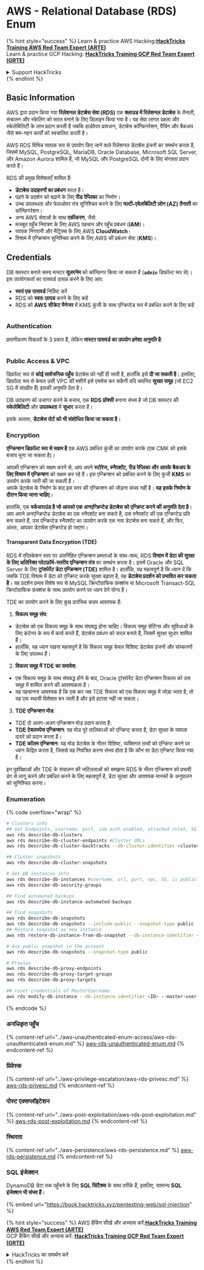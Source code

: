 # AWS - Relational Database (RDS) Enum

{% hint style="success" %}
Learn & practice AWS Hacking:<img src="../../../.gitbook/assets/image (1) (1) (1) (1).png" alt="" data-size="line">[**HackTricks Training AWS Red Team Expert (ARTE)**](https://training.hacktricks.xyz/courses/arte)<img src="../../../.gitbook/assets/image (1) (1) (1) (1).png" alt="" data-size="line">\
Learn & practice GCP Hacking: <img src="../../../.gitbook/assets/image (2) (1).png" alt="" data-size="line">[**HackTricks Training GCP Red Team Expert (GRTE)**<img src="../../../.gitbook/assets/image (2) (1).png" alt="" data-size="line">](https://training.hacktricks.xyz/courses/grte)

<details>

<summary>Support HackTricks</summary>

* Check the [**subscription plans**](https://github.com/sponsors/carlospolop)!
* **Join the** 💬 [**Discord group**](https://discord.gg/hRep4RUj7f) or the [**telegram group**](https://t.me/peass) or **follow** us on **Twitter** 🐦 [**@hacktricks\_live**](https://twitter.com/hacktricks_live)**.**
* **Share hacking tricks by submitting PRs to the** [**HackTricks**](https://github.com/carlospolop/hacktricks) and [**HackTricks Cloud**](https://github.com/carlospolop/hacktricks-cloud) github repos.

</details>
{% endhint %}

## Basic Information

AWS द्वारा प्रदान किया गया **रिलेशनल डेटाबेस सेवा (RDS)** एक **क्लाउड में रिलेशनल डेटाबेस** के तैनाती, संचालन और स्केलिंग को सरल बनाने के लिए डिज़ाइन किया गया है। यह सेवा लागत दक्षता और स्केलेबिलिटी के लाभ प्रदान करती है जबकि हार्डवेयर प्रावधान, डेटाबेस कॉन्फ़िगरेशन, पैचिंग और बैकअप जैसे श्रम-गहन कार्यों को स्वचालित करती है।

AWS RDS विभिन्न व्यापक रूप से उपयोग किए जाने वाले रिलेशनल डेटाबेस इंजनों का समर्थन करता है, जिसमें MySQL, PostgreSQL, MariaDB, Oracle Database, Microsoft SQL Server, और Amazon Aurora शामिल हैं, जो MySQL और PostgreSQL दोनों के लिए संगतता प्रदान करते हैं।

RDS की प्रमुख विशेषताएँ शामिल हैं:

* **डेटाबेस उदाहरणों का प्रबंधन** सरल है।
* पढ़ने के प्रदर्शन को बढ़ाने के लिए **रीड रेप्लिका** का निर्माण।
* उच्च उपलब्धता और फेलओवर तंत्र सुनिश्चित करने के लिए **मल्टी-एवेलबिलिटी ज़ोन (AZ) तैनाती** का कॉन्फ़िगरेशन।
* अन्य AWS सेवाओं के साथ **एकीकरण**, जैसे:
* मजबूत पहुँच नियंत्रण के लिए AWS पहचान और पहुँच प्रबंधन (**IAM**)।
* व्यापक निगरानी और मैट्रिक्स के लिए AWS **CloudWatch**।
* विश्राम में एन्क्रिप्शन सुनिश्चित करने के लिए AWS की प्रबंधन सेवा (**KMS**)।

## Credentials

DB क्लस्टर बनाते समय मास्टर **यूज़रनेम** को कॉन्फ़िगर किया जा सकता है (**`admin`** डिफ़ॉल्ट रूप से)। इस उपयोगकर्ता का पासवर्ड उत्पन्न करने के लिए आप:

* **स्वयं एक पासवर्ड** निर्दिष्ट करें
* RDS को **स्वतः उत्पन्न** करने के लिए कहें
* RDS को **AWS सीक्रेट मैनेजर** में KMS कुंजी के साथ एन्क्रिप्टेड रूप में प्रबंधित करने के लिए कहें

<figure><img src="../../../.gitbook/assets/image (144).png" alt=""><figcaption></figcaption></figure>

### Authentication

प्रमाणीकरण विकल्पों के 3 प्रकार हैं, लेकिन **मास्टर पासवर्ड का उपयोग हमेशा अनुमति है**:

<figure><img src="../../../.gitbook/assets/image (227).png" alt=""><figcaption></figcaption></figure>

### Public Access & VPC

डिफ़ॉल्ट रूप से **कोई सार्वजनिक पहुँच** डेटाबेस को नहीं दी जाती है, हालाँकि इसे **दी जा सकती है**। इसलिए, डिफ़ॉल्ट रूप से केवल उसी VPC की मशीनें इसे एक्सेस कर सकेंगी यदि चयनित **सुरक्षा समूह** (जो EC2 SG में संग्रहीत हैं) इसकी अनुमति देता है।

DB उदाहरण को उजागर करने के बजाय, एक **RDS प्रॉक्सी** बनाना संभव है जो DB क्लस्टर की **स्केलेबिलिटी** और **उपलब्धता** में **सुधार** करता है।

इसके अलावा, **डेटाबेस पोर्ट को भी संशोधित किया जा सकता है**।

### Encryption

**एन्क्रिप्शन डिफ़ॉल्ट रूप से सक्षम है** एक AWS प्रबंधित कुंजी का उपयोग करके (एक CMK को इसके बजाय चुना जा सकता है)।

आपकी एन्क्रिप्शन को सक्षम करने से, आप अपने **स्टोरेज, स्नैपशॉट, रीड रेप्लिका और आपके बैकअप के लिए विश्राम में एन्क्रिप्शन** को सक्षम कर रहे हैं। इस एन्क्रिप्शन को प्रबंधित करने के लिए कुंजी **KMS** का उपयोग करके जारी की जा सकती हैं।\
आपके डेटाबेस के निर्माण के बाद इस स्तर की एन्क्रिप्शन को जोड़ना संभव नहीं है। **यह इसके निर्माण के दौरान किया जाना चाहिए**।

हालांकि, एक **वर्कअराउंड है जो आपको एक अनएन्क्रिप्टेड डेटाबेस को एन्क्रिप्ट करने की अनुमति देता है**। आप अपने अनएन्क्रिप्टेड डेटाबेस का एक स्नैपशॉट बना सकते हैं, उस स्नैपशॉट की एक एन्क्रिप्टेड प्रति बना सकते हैं, उस एन्क्रिप्टेड स्नैपशॉट का उपयोग करके एक नया डेटाबेस बना सकते हैं, और फिर, अंततः, आपका डेटाबेस एन्क्रिप्टेड हो जाएगा।

#### Transparent Data Encryption (TDE)

RDS में एप्लिकेशन स्तर पर अंतर्निहित एन्क्रिप्शन क्षमताओं के साथ-साथ, RDS **विश्राम में डेटा की सुरक्षा के लिए अतिरिक्त प्लेटफ़ॉर्म-स्तरीय एन्क्रिप्शन तंत्र** का समर्थन करता है। इसमें Oracle और SQL Server के लिए **ट्रांसपेरेंट डेटा एन्क्रिप्शन (TDE)** शामिल है। हालाँकि, यह महत्वपूर्ण है कि ध्यान दें कि जबकि TDE विश्राम में डेटा को एन्क्रिप्ट करके सुरक्षा बढ़ाता है, यह **डेटाबेस प्रदर्शन को प्रभावित कर सकता है**। यह प्रदर्शन प्रभाव विशेष रूप से MySQL क्रिप्टोग्राफिक फ़ंक्शंस या Microsoft Transact-SQL क्रिप्टोग्राफिक फ़ंक्शंस के साथ उपयोग करने पर ध्यान देने योग्य है।

TDE का उपयोग करने के लिए कुछ प्रारंभिक कदम आवश्यक हैं:

1. **विकल्प समूह संघ**:
* डेटाबेस को एक विकल्प समूह के साथ संघबद्ध होना चाहिए। विकल्प समूह सेटिंग्स और सुविधाओं के लिए कंटेनर के रूप में कार्य करते हैं, डेटाबेस प्रबंधन को सरल बनाते हैं, जिसमें सुरक्षा सुधार शामिल हैं।
* हालाँकि, यह ध्यान रखना महत्वपूर्ण है कि विकल्प समूह केवल विशिष्ट डेटाबेस इंजनों और संस्करणों के लिए उपलब्ध हैं।
2. **विकल्प समूह में TDE का समावेश**:
* एक विकल्प समूह के साथ संघबद्ध होने के बाद, Oracle ट्रांसपेरेंट डेटा एन्क्रिप्शन विकल्प को उस समूह में शामिल करने की आवश्यकता है।
* यह पहचानना आवश्यक है कि एक बार जब TDE विकल्प को एक विकल्प समूह में जोड़ा जाता है, तो यह एक स्थायी विशेषता बन जाती है और इसे हटाया नहीं जा सकता।
3. **TDE एन्क्रिप्शन मोड**:
* TDE दो अलग-अलग एन्क्रिप्शन मोड प्रदान करता है:
* **TDE टेबलस्पेस एन्क्रिप्शन**: यह मोड पूरे तालिकाओं को एन्क्रिप्ट करता है, डेटा सुरक्षा के व्यापक दायरे को प्रदान करता है।
* **TDE कॉलम एन्क्रिप्शन**: यह मोड डेटाबेस के भीतर विशिष्ट, व्यक्तिगत तत्वों को एन्क्रिप्ट करने पर ध्यान केंद्रित करता है, जिससे यह नियंत्रित करना संभव होता है कि कौन सा डेटा एन्क्रिप्ट किया गया है।

इन पूर्वापेक्षाओं और TDE के संचालन की जटिलताओं को समझना RDS के भीतर एन्क्रिप्शन को प्रभावी ढंग से लागू करने और प्रबंधित करने के लिए महत्वपूर्ण है, डेटा सुरक्षा और आवश्यक मानकों के अनुपालन को सुनिश्चित करना।

### Enumeration

{% code overflow="wrap" %}
```bash
# Clusters info
## Get Endpoints, username, port, iam auth enabled, attached roles, SG
aws rds describe-db-clusters
aws rds describe-db-cluster-endpoints #Cluster URLs
aws rds describe-db-cluster-backtracks --db-cluster-identifier <cluster-name>

## Cluster snapshots
aws rds describe-db-cluster-snapshots

# Get DB instances info
aws rds describe-db-instances #username, url, port, vpc, SG, is public?
aws rds describe-db-security-groups

## Find automated backups
aws rds describe-db-instance-automated-backups

## Find snapshots
aws rds describe-db-snapshots
aws rds describe-db-snapshots --include-public --snapshot-type public
## Restore snapshot as new instance
aws rds restore-db-instance-from-db-snapshot --db-instance-identifier <ID> --db-snapshot-identifier <ID> --availability-zone us-west-2a

# Any public snapshot in the account
aws rds describe-db-snapshots --snapshot-type public

# Proxies
aws rds describe-db-proxy-endpoints
aws rds describe-db-proxy-target-groups
aws rds describe-db-proxy-targets

## reset credentials of MasterUsername
aws rds modify-db-instance --db-instance-identifier <ID> --master-user-password <NewPassword> --apply-immediately
```
{% endcode %}

### अनधिकृत पहुँच

{% content-ref url="../aws-unauthenticated-enum-access/aws-rds-unauthenticated-enum.md" %}
[aws-rds-unauthenticated-enum.md](../aws-unauthenticated-enum-access/aws-rds-unauthenticated-enum.md)
{% endcontent-ref %}

### प्रिवेस्क

{% content-ref url="../aws-privilege-escalation/aws-rds-privesc.md" %}
[aws-rds-privesc.md](../aws-privilege-escalation/aws-rds-privesc.md)
{% endcontent-ref %}

### पोस्ट एक्सप्लॉइटेशन

{% content-ref url="../aws-post-exploitation/aws-rds-post-exploitation.md" %}
[aws-rds-post-exploitation.md](../aws-post-exploitation/aws-rds-post-exploitation.md)
{% endcontent-ref %}

### स्थिरता

{% content-ref url="../aws-persistence/aws-rds-persistence.md" %}
[aws-rds-persistence.md](../aws-persistence/aws-rds-persistence.md)
{% endcontent-ref %}

### SQL इंजेक्शन

DynamoDB डेटा तक पहुँचने के लिए **SQL सिंटैक्स** के साथ तरीके हैं, इसलिए, सामान्य **SQL इंजेक्शन भी संभव हैं**।

{% embed url="https://book.hacktricks.xyz/pentesting-web/sql-injection" %}

{% hint style="success" %}
AWS हैकिंग सीखें और अभ्यास करें:<img src="../../../.gitbook/assets/image (1) (1) (1) (1).png" alt="" data-size="line">[**HackTricks Training AWS Red Team Expert (ARTE)**](https://training.hacktricks.xyz/courses/arte)<img src="../../../.gitbook/assets/image (1) (1) (1) (1).png" alt="" data-size="line">\
GCP हैकिंग सीखें और अभ्यास करें: <img src="../../../.gitbook/assets/image (2) (1).png" alt="" data-size="line">[**HackTricks Training GCP Red Team Expert (GRTE)**<img src="../../../.gitbook/assets/image (2) (1).png" alt="" data-size="line">](https://training.hacktricks.xyz/courses/grte)

<details>

<summary>HackTricks का समर्थन करें</summary>

* [**सदस्यता योजनाएँ**](https://github.com/sponsors/carlospolop) देखें!
* **💬 [**Discord समूह**](https://discord.gg/hRep4RUj7f) या [**telegram समूह**](https://t.me/peass) में शामिल हों या **Twitter** 🐦 [**@hacktricks\_live**](https://twitter.com/hacktricks_live)** पर हमें **फॉलो** करें।**
* **HackTricks** और [**HackTricks Cloud**](https://github.com/carlospolop/hacktricks-cloud) github repos में PRs जमा करके हैकिंग ट्रिक्स साझा करें।

</details>
{% endhint %}
